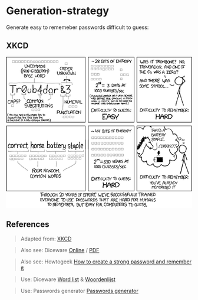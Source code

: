 # Generation-strategy

Generate easy to rememeber passwords difficult to guess:


## XKCD

![XKCD password strategy](assets/password-strategy_xkcd.png)


## References

> Adapted from:
> [XKCD][1]

> Also see: Diceware
> [Online][2] / [PDF][3]

> Also see: Howtogeek
> [How to create a strong password and remember it][5]

> Use: Diceware
> [Word list][6] & [Woordenlijst][7]

> Use: Passwords generator
> [Passwords generator][4]


<!-- REFERENCES -->

[1]:https://xkcd.com/936/
[2]:http://world.std.com/~reinhold/diceware.html
[3]:assets/diceware-passphrase-home.pdf
[4]:http://passwordsgenerator.net/
[5]:http://www.howtogeek.com/195430/how-to-create-a-strong-password-and-remember-it/
[6]:assets/diceware.wordlist.txt
[7]:assets/diceware.woordenlijst.txt
